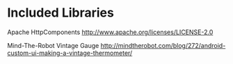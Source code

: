# Included Libraries #

Apache HttpComponents
http://www.apache.org/licenses/LICENSE-2.0

Mind-The-Robot Vintage Gauge
http://mindtherobot.com/blog/272/android-custom-ui-making-a-vintage-thermometer/